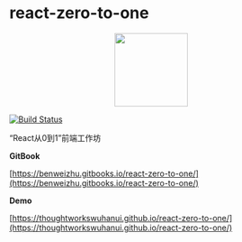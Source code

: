 # react-zero-to-one

<p align="center">
    <img src="https://user-images.githubusercontent.com/5471228/27981657-f058841a-63c1-11e7-9032-b82f0b08ca66.png"
         height="130">
</p>

[![Build Status](https://img.shields.io/travis/ThoughtWorksWuhanUI/react-zero-to-one/master.svg?style=flat-square)](https://travis-ci.org/ThoughtWorksWuhanUI/react-zero-to-one)

“React从0到1”前端工作坊

**GitBook**

[https://benweizhu.gitbooks.io/react-zero-to-one/](https://benweizhu.gitbooks.io/react-zero-to-one/)


**Demo**

[https://thoughtworkswuhanui.github.io/react-zero-to-one/](https://thoughtworkswuhanui.github.io/react-zero-to-one/)
